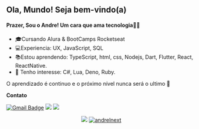 ## Ola, Mundo! Seja bem-vindo(a)

#### Prazer, Sou o Andre! Um cara que ama tecnologia👨‍💻

- 🎓Cursando Alura & BootCamps Rocketseat
- 💻Experiencia: UX, JavaScript, SQL
- 📚Estou aprendendo: TypeScript, html, css, Nodejs, Dart, Flutter, React, ReactNative.
- 🎯 Tenho interesse: C#, Lua, Deno, Ruby.

O  aprendizado é continuo e o próximo nível nunca será o ultimo 🚀 

**Contato**

[![Gmail Badge](https://img.shields.io/badge/-Gmail-c14438?style=flat-square&logo=Gmail&logoColor=white&link=mailtoandre.bragadecristo2002@gmail.com)](mailto:andre.bragadecristo2002@gmail.com)  [![](https://img.shields.io/badge/-Rockseat-purple?style=flat-square&logo=&logoColor=white&link=https://https://app.rocketseat.com.br/me/andre-braga-de-cristo-1585936969)](https://app.rocketseat.com.br/me/andre-braga-de-cristo-1585936969)
[![](https://img.shields.io/badge/-Alura-blue?style=flat-square&logo=&logoColor=white&link=https://cursos.alura.com.br/user/cristo-andre)](https://cursos.alura.com.br/user/cristo-andre)
<p align = "center">
<p align = "center">
  <a href="https://github.com/andrelnext"><img src="https://github-readme-stats.vercel.app/api/top-langs/?username=andrelnext&layout=compact&theme=dark"/></a> 
  <a href="https://github.com/andrelnext"><img src="https://github-readme-stats.vercel.app/api?username=andrelnext&show_icons=true&theme=dark&include_all_commits=true&count_private=true" alt="andrelnext"/></a>
</p> 
